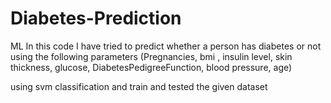 # Diabetes-Prediction
ML
In this code I have tried to predict
whether a  person has diabetes or not using
the following parameters
(Pregnancies, 
bmi , 
insulin level,
skin thickness,
glucose,
DiabetesPedigreeFunction, 
blood pressure,
age)

using svm classification and train and tested the given dataset
